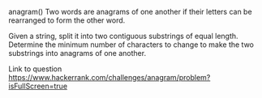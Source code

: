 anagram()
Two words are anagrams of one another if their letters can be rearranged to form the other word.

Given a string, split it into two contiguous substrings of equal length. Determine the minimum number of characters to change to make the two substrings into anagrams of one another.

Link to question https://www.hackerrank.com/challenges/anagram/problem?isFullScreen=true
